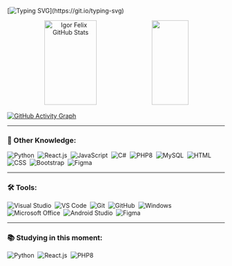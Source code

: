 [![Typing SVG](https://readme-typing-svg.herokuapp.com/?color=C9D1D9&size=35&center=true&vCenter=true&width=1000&lines=HELLO,+My+name+is+Igor+Felix;I'm+17+years+old;I+am+from+Registro,+SP;I+study+systems+development+at+ETEC;Welcome!)](https://git.io/typing-svg)

<div align="center">  
  <img width="49%" height="195px" src="https://github-readme-stats.vercel.app/api?username=igorGCFelix&show_icons=true&count_private=true&hide_border=true&title_color=C9D1D9&icon_color=8B949E&text_color=C9D1D9&bg_color=00000000" alt="Igor Felix GitHub Stats" /> 
  <img width="41%" height="195px" src="https://github-readme-stats.vercel.app/api/top-langs/?username=igorGCFelix&layout=compact&hide_border=true&title_color=C9D1D9&text_color=8B949E&bg_color=00000000&cache_seconds=0" />
</div>

[![GitHub Activity Graph](https://github-readme-activity-graph.vercel.app/graph?username=igorGCFelix&bg_color=00000000&color=C9D1D9&line=58A6FF&point=58A6FF&area=true&hide_border=true)](https://github.com/ashutosh00710/github-readme-activity-graph)

---

### 🚀 Other Knowledge:
![Python](https://img.shields.io/badge/-Python-00000000?style=for-the-badge&logo=python&labelColor=161B22)&nbsp;
![React.js](https://img.shields.io/badge/-React.js-00000000?style=for-the-badge&logo=react&labelColor=161B22)&nbsp;
![JavaScript](https://img.shields.io/badge/-JavaScript-00000000?style=for-the-badge&logo=javascript&labelColor=161B22)&nbsp;
![C#](https://img.shields.io/badge/-CSharp-00000000?style=for-the-badge&logo=csharp&labelColor=161B22)&nbsp; 
![PHP8](https://img.shields.io/badge/-PHP-00000000?style=for-the-badge&logo=PHP&labelColor=161B22)&nbsp;
![MySQL](https://img.shields.io/badge/-MySQL-00000000?style=for-the-badge&logo=mysql&labelColor=161B22)&nbsp;
![HTML](https://img.shields.io/badge/-HTML-00000000?style=for-the-badge&logo=html5&labelColor=161B22)&nbsp;
![CSS](https://img.shields.io/badge/-CSS-00000000?style=for-the-badge&logo=CSS3&labelColor=161B22)&nbsp;
![Bootstrap](https://img.shields.io/badge/-Bootstrap-00000000?style=for-the-badge&logo=bootstrap&labelColor=161B22)&nbsp;
![Figma](https://img.shields.io/badge/-Figma-00000000?style=for-the-badge&logo=figma&labelColor=161B22)&nbsp;

---

### 🛠 Tools:
![Visual Studio](https://img.shields.io/badge/-Visual%20Studio-00000000?style=for-the-badge&logo=visualstudio&logoColor=5C2D91&labelColor=161B22)&nbsp;
![VS Code](https://img.shields.io/badge/-VS%20Code-00000000?style=for-the-badge&logo=visualstudiocode&logoColor=007ACC&labelColor=161B22)&nbsp;
![Git](https://img.shields.io/badge/-Git-00000000?style=for-the-badge&logo=git&labelColor=161B22)&nbsp;
![GitHub](https://img.shields.io/badge/-GitHub-00000000?style=for-the-badge&logo=github&labelColor=161B22)&nbsp;
![Windows](https://img.shields.io/badge/-Windows-00000000?style=for-the-badge&logo=windows&logoColor=00A4EF&labelColor=161B22)&nbsp;
![Microsoft Office](https://img.shields.io/badge/-Microsoft%20Office-00000000?style=for-the-badge&logo=microsoft&logoColor=E95420&labelColor=161B22)&nbsp;
![Android Studio](https://img.shields.io/badge/-Android%20Studio-00000000?style=for-the-badge&logo=android-studio&labelColor=161B22)&nbsp;
![Figma](https://img.shields.io/badge/-Figma-00000000?style=for-the-badge&logo=figma&labelColor=161B22)&nbsp;

---

### 📚 Studying in this moment:
![Python](https://img.shields.io/badge/-Python-00000000?style=for-the-badge&logo=python&labelColor=161B22)&nbsp;
![React.js](https://img.shields.io/badge/-React.js-00000000?style=for-the-badge&logo=react&labelColor=161B22)&nbsp;
![PHP8](https://img.shields.io/badge/-PHP-00000000?style=for-the-badge&logo=PHP&labelColor=161B22)&nbsp;

